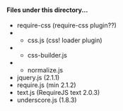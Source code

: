 #### Files under this directory...

* require-css (require-css plugin??)
* * css.js (css! loader plugin)
* * css-builder.js
* * normalize.js
* jquery.js (2.1.1)
* require.js (min 2.1.2)
* text.js (RequireJS text 2.0.3)
* underscore.js (1.8.3)
